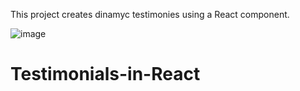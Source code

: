 This project creates dinamyc testimonies using a React component. 

![image](https://github.com/TinkuMalibu/Testimonials-in-React/assets/123205157/971120f9-b0e9-4270-b6b2-95ab733441c0)

# Testimonials-in-React
